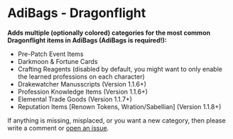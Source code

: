 # AdiBags - Dragonflight

**Adds multiple (optionally colored) categories for the most common Dragonflight items in AdiBags (AdiBags is required!):**

- Pre-Patch Event Items
- Darkmoon & Fortune Cards
- Crafting Reagents (disabled by default, you might want to only enable the learned professions on each character)
- Drakewatcher Manusscripts (Version 1.1.6+)
- Profession Knowledge Items (Version 1.1.6+)
- Elemental Trade Goods (Version 1.1.7+)
- Reputation Items [Renown Tokens, Wration/Sabellian] (Version 1.1.8+)

If anything is missing, misplaced, or you want a new category, then please write a comment or [open an issue](https://github.com/Zottelchen/adibags-dragonflight/issues).